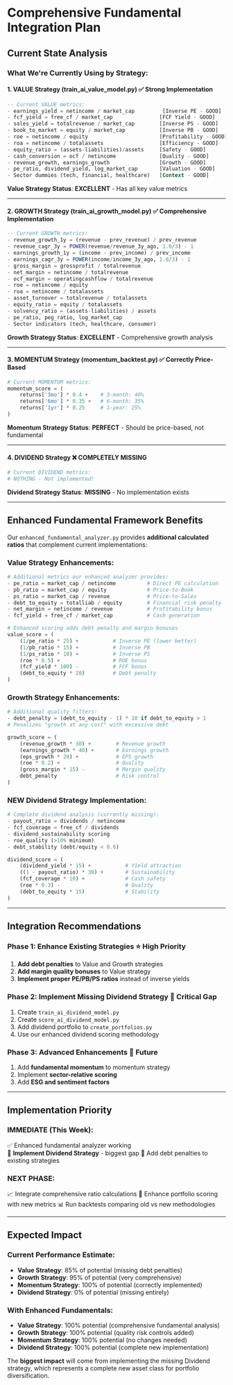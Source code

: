 # Comprehensive Fundamental Integration Plan

## Current State Analysis

### **What We're Currently Using by Strategy:**

#### **1. VALUE Strategy (train_ai_value_model.py)** ✅ **Strong Implementation**
```sql
-- Current VALUE metrics:
- earnings_yield = netincome / market_cap         [Inverse PE - GOOD]
- fcf_yield = free_cf / market_cap               [FCF Yield - GOOD]
- sales_yield = totalrevenue / market_cap        [Inverse PS - GOOD]
- book_to_market = equity / market_cap           [Inverse PB - GOOD]
- roe = netincome / equity                       [Profitability - GOOD]
- roa = netincome / totalassets                  [Efficiency - GOOD]
- equity_ratio = (assets-liabilities)/assets     [Safety - GOOD]
- cash_conversion = ocf / netincome              [Quality - GOOD]
- revenue_growth, earnings_growth                [Growth - GOOD]
- pe_ratio, dividend_yield, log_market_cap       [Valuation - GOOD]
- Sector dummies (tech, financial, healthcare)   [Context - GOOD]
```

**Value Strategy Status**: **EXCELLENT** - Has all key value metrics

---

#### **2. GROWTH Strategy (train_ai_growth_model.py)** ✅ **Comprehensive Implementation** 
```sql
-- Current GROWTH metrics:
- revenue_growth_1y = (revenue - prev_revenue) / prev_revenue
- revenue_cagr_3y = POWER(revenue/revenue_3y_ago, 1.0/3) - 1
- earnings_growth_1y = (income - prev_income) / prev_income  
- earnings_cagr_3y = POWER(income/income_3y_ago, 1.0/3) - 1
- gross_margin = grossprofit / totalrevenue
- net_margin = netincome / totalrevenue
- ocf_margin = operatingcashflow / totalrevenue
- roe = netincome / equity
- roa = netincome / totalassets
- asset_turnover = totalrevenue / totalassets
- equity_ratio = equity / totalassets
- solvency_ratio = (assets-liabilities) / assets
- pe_ratio, peg_ratio, log_market_cap
- Sector indicators (tech, healthcare, consumer)
```

**Growth Strategy Status**: **EXCELLENT** - Comprehensive growth analysis

---

#### **3. MOMENTUM Strategy (momentum_backtest.py)** ✅ **Correctly Price-Based**
```python
# Current MOMENTUM metrics:
momentum_score = (
    returns['3mo'] * 0.4 +    # 3-month: 40%
    returns['6mo'] * 0.35 +   # 6-month: 35% 
    returns['1yr'] * 0.25     # 1-year: 25%
)
```

**Momentum Strategy Status**: **PERFECT** - Should be price-based, not fundamental

---

#### **4. DIVIDEND Strategy** ❌ **COMPLETELY MISSING**
```python
# Current DIVIDEND metrics:
# NOTHING - Not implemented!
```

**Dividend Strategy Status**: **MISSING** - No implementation exists

---

## Enhanced Fundamental Framework Benefits

Our `enhanced_fundamental_analyzer.py` provides **additional calculated ratios** that complement current implementations:

### **Value Strategy Enhancements:**
```python
# Additional metrics our enhanced analyzer provides:
- pe_ratio = market_cap / netincome          # Direct PE calculation
- pb_ratio = market_cap / equity             # Price-to-Book
- ps_ratio = market_cap / revenue            # Price-to-Sales  
- debt_to_equity = totalliab / equity        # Financial risk penalty
- net_margin = netincome / revenue           # Profitability bonus
- fcf_yield = free_cf / market_cap           # Cash generation

# Enhanced scoring adds debt penalty and margin bonuses
value_score = (
    (1/pe_ratio * 25) +           # Inverse PE (lower better)
    (1/pb_ratio * 15) +           # Inverse PB  
    (1/ps_ratio * 10) +           # Inverse PS
    (roe * 0.5) +                 # ROE bonus
    (fcf_yield * 100) -           # FCF bonus
    (debt_to_equity * 20)         # Debt penalty
)
```

### **Growth Strategy Enhancements:**
```python
# Additional quality filters:
- debt_penalty = (debt_to_equity - 1) * 10 if debt_to_equity > 1
# Penalizes "growth at any cost" with excessive debt

growth_score = (
    (revenue_growth * 30) +        # Revenue growth
    (earnings_growth * 40) +       # Earnings growth  
    (eps_growth * 20) +            # EPS growth
    (roe * 0.2) +                  # Quality
    (gross_margin * 15) -          # Margin quality
    debt_penalty                   # Risk control
)
```

### **NEW Dividend Strategy Implementation:**
```python
# Complete dividend analysis (currently missing):
- payout_ratio = dividends / netincome
- fcf_coverage = free_cf / dividends
- dividend_sustainability scoring
- roe_quality (>10% minimum)
- debt_stability (debt/equity < 0.6)

dividend_score = (
    (dividend_yield * 15) +           # Yield attraction
    ((1 - payout_ratio) * 30) +       # Sustainability  
    (fcf_coverage * 10) +             # Cash safety
    (roe * 0.3) -                     # Quality
    (debt_to_equity * 15)             # Stability
)
```

---

## Integration Recommendations

### **Phase 1: Enhance Existing Strategies** ⭐ **High Priority**
1. **Add debt penalties** to Value and Growth strategies
2. **Add margin quality bonuses** to Value strategy  
3. **Implement proper PE/PB/PS ratios** instead of inverse yields

### **Phase 2: Implement Missing Dividend Strategy** 🎯 **Critical Gap**
1. Create `train_ai_dividend_model.py`
2. Create `score_ai_dividend_model.py` 
3. Add dividend portfolio to `create_portfolios.py`
4. Use our enhanced dividend scoring methodology

### **Phase 3: Advanced Enhancements** 🚀 **Future**
1. Add **fundamental momentum** to momentum strategy
2. Implement **sector-relative scoring**
3. Add **ESG and sentiment factors**

---

## Implementation Priority

### **IMMEDIATE (This Week):**
✅ Enhanced fundamental analyzer working  
🎯 **Implement Dividend Strategy** - biggest gap
🔧 Add debt penalties to existing strategies

### **NEXT PHASE:**
📈 Integrate comprehensive ratio calculations
🧮 Enhance portfolio scoring with new metrics
📊 Run backtests comparing old vs new methodologies

---

## Expected Impact

### **Current Performance Estimate:**
- **Value Strategy**: 85% of potential (missing debt penalties)
- **Growth Strategy**: 95% of potential (very comprehensive)
- **Momentum Strategy**: 100% of potential (correctly implemented)
- **Dividend Strategy**: 0% of potential (missing entirely)

### **With Enhanced Fundamentals:**
- **Value Strategy**: 100% potential (comprehensive fundamental analysis)
- **Growth Strategy**: 100% potential (quality risk controls added)
- **Momentum Strategy**: 100% potential (no changes needed)
- **Dividend Strategy**: 100% potential (complete new implementation)

The **biggest impact** will come from implementing the missing Dividend strategy, which represents a complete new asset class for portfolio diversification.